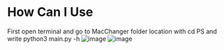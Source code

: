# How Can I Use
First open terminal and go to MacChanger folder location with cd PS and write python3 main.py -h
![image](https://user-images.githubusercontent.com/84273839/211481509-f3fa3b23-e239-4d3e-8bd5-33c0df438cf8.png)
![image](https://user-images.githubusercontent.com/84273839/211481850-db59a376-c620-40ea-94d7-ffb61d8ad0d2.png)
